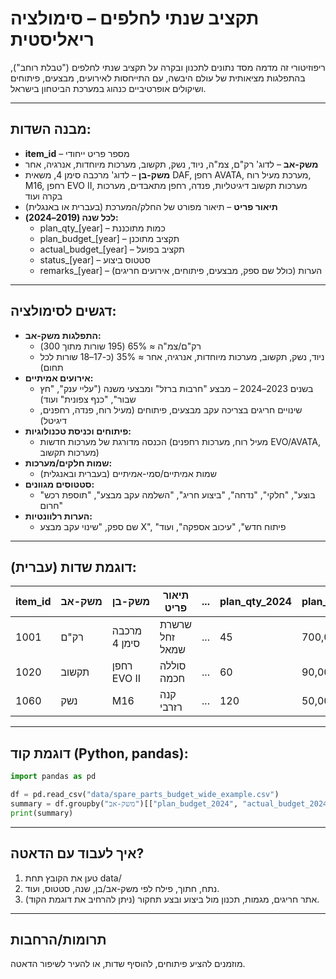 # תקציב שנתי לחלפים – סימולציה ריאליסטית

ריפוזיטורי זה מדמה מסד נתונים לתכנון ובקרה על תקציב שנתי לחלפים ("טבלת רוחב"), בהתפלגות מציאותית של עולם היבשה, עם התייחסות לאירועים, מבצעים, פיתוחים ושיקולים אופרטיביים כנהוג במערכת הביטחון בישראל.

---

## מבנה השדות:

- **item_id** – מספר פריט ייחודי
- **משק-אב** – לדוג' רק"ם, צמ"ה, ניוד, נשק, תקשוב, מערכות מיוחדות, אנרגיה, אחר
- **משק-בן** – לדוג' מרכבה סימן 4, משאית DAF, רחפן AVATA, מערכת מעיל רוח, M16, רחפן EVO II, מערכות תקשוב דיגיטליות, פנדה, רחפן מתאבדים, מערכות בקרה ועוד
- **תיאור פריט** – תיאור מפורט של החלק/המערכת (בעברית או באנגלית)
- **לכל שנה (2019–2024):**  
  - plan_qty_[year] – כמות מתוכננת
  - plan_budget_[year] – תקציב מתוכנן
  - actual_budget_[year] – תקציב בפועל
  - status_[year] – סטטוס ביצוע
  - remarks_[year] – הערות (כולל שם ספק, מבצעים, פיתוחים, אירועים חריגים)

---

## דגשים לסימולציה:

- **התפלגות משק-אב:**  
  - רק"ם/צמ"ה ≈ 65% (195 שורות מתוך 300)
  - ניוד, נשק, תקשוב, מערכות מיוחדות, אנרגיה, אחר ≈ 35% (כ-17–18 שורות לכל תחום)
- **אירועים אמיתיים:**  
  - בשנים 2023–2024 – מבצע "חרבות ברזל" ומבצעי משנה ("עליי ענק", "חץ שבור", "כנף צפונית" ועוד)
  - שינויים חריגים בצריכה עקב מבצעים, פיתוחים (מעיל רוח, פנדה, רחפנים, דיגיטל)
- **פיתוחים וכניסת טכנולוגיות:**  
  - הכנסה מדורגת של מערכות חדשות (מעיל רוח, מערכות רחפנים EVO/AVATA, מערכות תקשוב)
- **שמות חלקים/מערכות:**  
  - שמות אמיתיים/סמי-אמיתיים (בעברית ובאנגלית)
- **סטטוסים מגוונים:**  
  - "בוצע", "חלקי", "נדחה", "ביצוע חריג", "השלמה עקב מבצע", "תוספת רכש חרום"
- **הערות רלוונטיות:**  
  - שם ספק, "שינוי עקב מבצע X", "פיתוח חדש", "עיכוב אספקה", ועוד

---

## דוגמת שדות (עברית):

| item_id | משק-אב | משק-בן | תיאור פריט | ... | plan_qty_2024 | plan_budget_2024 | actual_budget_2024 | status_2024 | remarks_2024 |
|--------|--------|--------|-------------|-----|---------------|------------------|--------------------|-------------|--------------|
| 1001 | רק"ם | מרכבה סימן 4 | שרשרת זחל שמאל | ... | 45 | 700,000 | 690,000 | בוצע | תוספת בעקבות "חרבות ברזל" |
| 1020 | תקשוב | רחפן EVO II | סוללה חכמה | ... | 60 | 90,000 | 95,000 | השלמה עקב מבצע | גידול חד עקב פעילות רחפנים |
| 1060 | נשק | M16 | קנה רזרבי | ... | 120 | 50,000 | 49,500 | בוצע | עלייה עקב מבצע "עליי ענק" |

---

## דוגמת קוד (Python, pandas):

```python
import pandas as pd

df = pd.read_csv("data/spare_parts_budget_wide_example.csv")
summary = df.groupby("משק-אב")[["plan_budget_2024", "actual_budget_2024"]].sum()
print(summary)
```

---

## איך לעבוד עם הדאטה?

1. טען את הקובץ תחת data/
2. נתח, חתוך, פילח לפי משק-אב/בן, שנה, סטטוס, ועוד.
3. אתר חריגים, מגמות, תכנון מול ביצוע ובצע תחקור (ניתן להרחיב את דוגמת הקוד).

---

## תרומות/הרחבות

מוזמנים להציע פיתוחים, להוסיף שדות, או להעיר לשיפור הדאטה.
